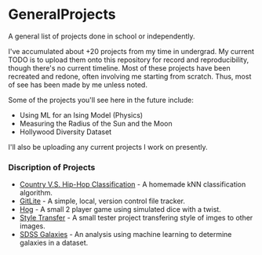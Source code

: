 # GeneralProjects
A general list of projects done in school or independently. 

I've accumulated about +20 projects from my time in undergrad. My current TODO is to upload them onto this repository for record and reproducibility, though there's no current timeline. Most of these projects have been recreated and redone, often involving me starting from scratch. Thus, most of see has been made by me unless noted.

Some of the projects you'll see here in the future include:

* Using ML for an Ising Model (Physics)
* Measuring the Radius of the Sun and the Moon 
* Hollywood Diversity Dataset

I'll also be uploading any current projects I work on presently.

### Discription of Projects
* [Country V.S. Hip-Hop Classification](https://github.com/kamcbk/GeneralProjects/tree/master/Country%20V.S.%20Hip-Hop%20Classification) - A homemade kNN classification algorithm.
* [GitLite](https://github.com/kamcbk/GeneralProjects/tree/master/GitLite) - A simple, local, version control file tracker.
* [Hog](https://github.com/kamcbk/GeneralProjects/tree/master/Hog) - A small 2 player game using simulated dice with a twist.
* [Style Transfer](https://github.com/kamcbk/GeneralProjects/tree/master/Style%20Transfer) - A small tester project transfering style of imges to other images.
* [SDSS Galaxies](https://github.com/kamcbk/GeneralProjects/tree/master/SDSS%20Galaxies) - An analysis using machine learning to determine galaxies in a dataset.
